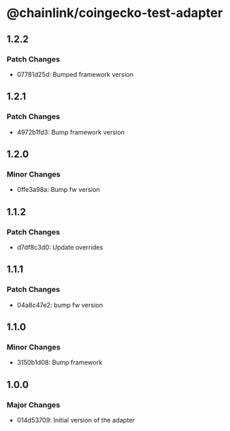 # @chainlink/coingecko-test-adapter

## 1.2.2

### Patch Changes

- 07781d25d: Bumped framework version

## 1.2.1

### Patch Changes

- 4972b1fd3: Bump framework version

## 1.2.0

### Minor Changes

- 0ffe3a98a: Bump fw version

## 1.1.2

### Patch Changes

- d7df8c3d0: Update overrides

## 1.1.1

### Patch Changes

- 04a8c47e2: bump fw version

## 1.1.0

### Minor Changes

- 3150b1d08: Bump framework

## 1.0.0

### Major Changes

- 014d53709: Initial version of the adapter
